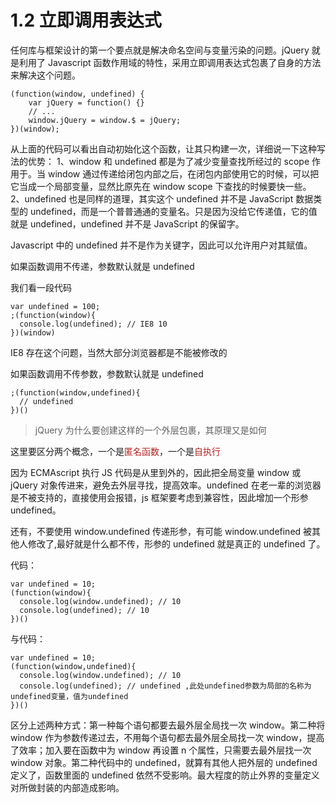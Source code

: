 # 1.2 立即调用表达式

任何库与框架设计的第一个要点就是解决命名空间与变量污染的问题。jQuery 就是利用了 Javascript 函数作用域的特性，采用立即调用表达式包裹了自身的方法来解决这个问题。

```
(function(window, undefined) {
    var jQuery = function() {}
    // ...
    window.jQuery = window.$ = jQuery;
})(window);
```

从上面的代码可以看出自动初始化这个函数，让其只构建一次，详细说一下这种写法的优势：
1、window 和 undefined 都是为了减少变量查找所经过的 scope 作用于。当 window 通过传递给闭包内部之后，在闭包内部使用它的时候，可以把它当成一个局部变量，显然比原先在 window scope 下查找的时候要快一些。
2、undefined 也是同样的道理，其实这个 undefined 并不是 JavaScript 数据类型的 undefined，而是一个普普通通的变量名。只是因为没给它传递值，它的值就是 undefined，undefined 并不是 JavaScript 的保留字。

Javascript 中的 undefined 并不是作为关键字，因此可以允许用户对其赋值。

如果函数调用不传递，参数默认就是 undefined

我们看一段代码

```
var undefined = 100;
;(function(window){
  console.log(undefined); // IE8 10
})(window)
```

IE8 存在这个问题，当然大部分浏览器都是不能被修改的

如果函数调用不传参数，参数默认就是 undefined

```
;(function(window,undefined){
  // undefined
})()
```

> jQuery 为什么要创建这样的一个外层包裹，其原理又是如何

这里要区分两个概念，一个是<font style="color:#B22222;">匿名函数</font>，一个是<font style="color:#B22222;">自执行</font>

因为 ECMAscript 执行 JS 代码是从里到外的，因此把全局变量 window 或 jQuery 对象传进来，避免去外层寻找，提高效率。undefined 在老一辈的浏览器是不被支持的，直接使用会报错，js 框架要考虑到兼容性，因此增加一个形参 undefined。

还有，不要使用 window.undefined 传递形参，有可能 window.undefined 被其他人修改了,最好就是什么都不传，形参的 undefined 就是真正的 undefined 了。

代码：

```
var undefined = 10;
(function(window){
  console.log(window.undefined); // 10
  console.log(undefined); // 10
})()
```

与代码：

```
var undefined = 10;
(function(window,undefined){
  console.log(window.undefined); // 10
  console.log(undefined); // undefined ,此处undefined参数为局部的名称为undefined变量，值为undefined
})()
```

区分上述两种方式：第一种每个语句都要去最外层全局找一次 window。第二种将 window 作为参数传递过去，不用每个语句都去最外层全局找一次 window，提高了效率；加入要在函数中为 window 再设置 n 个属性，只需要去最外层找一次 window 对象。第二种代码中的 undefined，就算有其他人把外层的 undefined 定义了，函数里面的 undefined 依然不受影响。最大程度的防止外界的变量定义对所做封装的内部造成影响。
